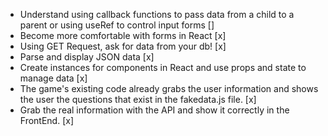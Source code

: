 - Understand using callback functions to pass data from a child to a parent or using useRef to control input forms []
- Become more comfortable with forms in React [x]
- Using GET Request, ask for data from your db! [x]
- Parse and display JSON data [x]
- Create instances for components in React and use props and state to manage data [x]
- The game's existing code already grabs the user information and shows the user the questions that exist in the fakedata.js file. [x]
- Grab the real information with the API and show it correctly in the FrontEnd. [x]